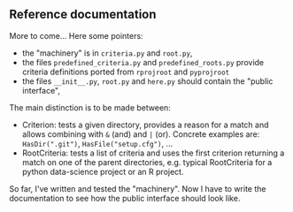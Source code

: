 ## Reference documentation

More to come... Here some pointers:

* the "machinery" is in `criteria.py` and `root.py`,
* the files `predefined_criteria.py` and `predefined_roots.py` provide criteria definitions ported from `rprojroot` and `pyprojroot`
* the files `__init__.py`, `root.py` and `here.py` should contain the "public interface",

The main distinction is to be made between:

* Criterion: tests a given directory, provides a reason for a match and allows combining with `&` (and) and `|` (or). Concrete examples are: `HasDir(".git")`, `HasFile("setup.cfg")`, ...
* RootCriteria: tests a list of criteria and uses the first criterion returning a match on one of the parent directories, e.g. typical RootCriteria for a python data-science project or an R project.

So far, I've written and tested the "machinery". Now I have to write the documentation
to see how the public interface should look like.
